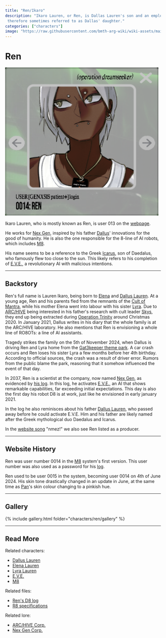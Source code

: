 ```yaml
---
title: "Ren/Ikaro"
description: "Ikaro Lauren, or Ren, is Dallas Lauren's son and an employee at Nex Gen. Ren is a trans man and is 
 therefore sometimes referred to as Dallas' daughter."
categories: ["characters"]
image: "https://raw.githubusercontent.com/bmth-arg-wiki/wiki-assets/main/characters/ren/ren-300x300.png"
---
```

# Ren

![Ren's avatar](https://raw.githubusercontent.com/bmth-arg-wiki/wiki-assets/main/characters/ren/14ren.png)

Ikaro Lauren, who is mostly known as Ren, is user 013 on the [webpage](../website/website). 

He works for [Nex Gen](../lore/nex-gen-corporation), inspired by his father [Dallus](dallus-lauren)' innovations 
for the good of humanity. He is also the one responsible for the 8-line of AI robots, which includes [M8](../m8).

His name seems to be a reference to the Greek [Icarus](https://en.wikipedia.org/wiki/Icarus),
son of Daedalus, who famously flew too close to the sun. This likely refers to his completion of 
[E.V.E.](eve), a revolutionary AI with malicious intentions.

***

## Backstory

Ren's full name is Lauren Ikaro, being born to [Elena](elena-lauren) and [Dallus Lauren](dallus-lauren). At a young age, 
Ren and his parents fled from the remnants of the [Cult of Mantra](../lore/mantra), while his mother Elena went 
into labour with his sister [Lyra](lyra-lauren). Due to [ARC/HIVE](../lore/archive) being interested in his father's 
research with cult leader [Skys](skys), they end up being extracted during [Operation Trinity](../for-sof) around Christmas 2020.
In January 2021, Dallus writes in his diary that the whole family is at the ARC/HIVE laboratory. He also mentions that 
Ren is envisioning a whole line of RO8OTs: a line of AI assistants.

Tragedy strikes the family on the 5th of November 2024, when Dallus is driving Ren and Lyra home from the [Gat3keeper 
theme park](../website/tdw-gatekeeper). A car crash occurs and Ren loses his sister Lyra a few months before her 4th birthday. 
According to official sources, the crash was a result of driver error. Rumors from the public blame the park, reasoning that 
it somehow influenced the event of that day.

In 2037, Ren is a scientist at the company, now named [Nex Gen](../lore/nex-gen-corporation), 
as evidenced by [his log](../for-sof/lauren_d8_log). In this log, he activates [E.V.E.](eve), 
an AI that shows remarkable capabilities, far exceeding initial expectations. This day is also the first day 
his robot D8 is at work, just like he envisioned in early january 2021.

In the log he also reminisces about his father [Dallus Lauren](dallus-lauren), who passed away before he 
could activate E.V.E. Him and his father are likely named after the Greek mythological duo Daedalus and Icarus.

In the [website song](../website/website-songs) "nmez!" we also see Ren listed as a producer.

*** 

## Website History

Ren was user number 0014 in the [M8](../website/website) system's first version. This 
user number was also used as a password for his [log](../for-sof/lauren_d8_log).

Ren used to be user 0015 in the system, becoming user 0014 on 4th of June 2024.
His skin tone drastically changed in an update in June, at the same time as [Pan](pan)'s
skin colour changing to a pinkish hue.

***

## Gallery

{% include gallery.html folder="characters/ren/gallery" %}

***

## Read More

Related characters:

- [Dallus Lauren](dallus-lauren)
- [Elena Lauren](elena-lauren)
- [Lyra Lauren](lyra-lauren)
- [E.V.E.](eve)
- [M8](../m8)

Related files:

- [Ren's D8 log](../for-sof/lauren_d8_log)
- [R8 specifications](../for-sof/r8)

Related lore:

- [ARC/HIVE Corp.](../lore/archive)
- [Nex Gen Corp.](../lore/nex-gen-corporation)